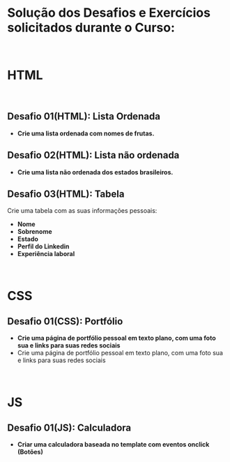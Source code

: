 # Solução dos Desafios e Exercícios solicitados durante o Curso:
<br>

# HTML
<br>

## Desafio 01(HTML): Lista Ordenada
* <strong>Crie uma lista ordenada com nomes de frutas.</strong>

## Desafio 02(HTML): Lista não ordenada
* <strong>Crie uma lista não ordenada dos estados brasileiros.</strong>

## Desafio 03(HTML): Tabela
Crie uma tabela com as suas informações pessoais:
<strong>
* Nome
* Sobrenome
* Estado
* Perfil do Linkedin
* Experiência laboral</strong>
<br>

# CSS

## Desafio 01(CSS): Portfólio
* <strong> Crie uma página de portfólio pessoal em texto plano, com uma foto sua e links para suas redes sociais</strong>
* Crie uma página de portfólio pessoal em texto plano, com uma foto sua e links para suas redes sociais
<br>

# JS

## Desafio 01(JS): Calculadora
* <strong> Criar uma calculadora baseada no template com eventos onclick (Botões)</strong>
